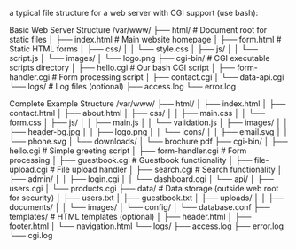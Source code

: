 a typical file structure for a web server with CGI support (use bash):

Basic Web Server Structure
/var/www/
├── html/                          # Document root for static files
│   ├── index.html                # Main website homepage
│   ├── form.html                 # Static HTML forms
│   ├── css/
│   │   └── style.css
│   ├── js/
│   │   └── script.js
│   └── images/
│       └── logo.png
├── cgi-bin/                      # CGI executable scripts directory
│   ├── hello.cgi                 # Our bash CGI script
│   ├── form-handler.cgi          # Form processing script
│   ├── contact.cgi
│   └── data-api.cgi
└── logs/                         # Log files (optional)
    ├── access.log
    └── error.log

Complete Example Structure
/var/www/
├── html/
│   ├── index.html
│   ├── contact.html
│   ├── about.html
│   ├── css/
│   │   ├── main.css
│   │   └── form.css
│   ├── js/
│   │   ├── main.js
│   │   └── validation.js
│   ├── images/
│   │   ├── header-bg.jpg
│   │   ├── logo.png
│   │   └── icons/
│   │       ├── email.svg
│   │       └── phone.svg
│   └── downloads/
│       └── brochure.pdf
├── cgi-bin/
│   ├── hello.cgi                 # Simple greeting script
│   ├── form-handler.cgi          # Form processing
│   ├── guestbook.cgi             # Guestbook functionality
│   ├── file-upload.cgi           # File upload handler
│   ├── search.cgi                # Search functionality
│   ├── admin/
│   │   ├── login.cgi
│   │   └── dashboard.cgi
│   └── api/
│       ├── users.cgi
│       └── products.cgi
├── data/                         # Data storage (outside web root for security)
│   ├── users.txt
│   ├── guestbook.txt
│   ├── uploads/
│   │   ├── documents/
│   │   └── images/
│   └── config/
│       └── database.conf
├── templates/                    # HTML templates (optional)
│   ├── header.html
│   ├── footer.html
│   └── navigation.html
└── logs/
    ├── access.log
    ├── error.log
    └── cgi.log
